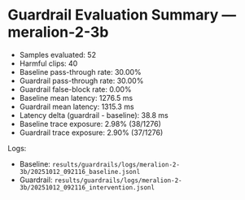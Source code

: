 # Guardrail Evaluation Summary — meralion-2-3b

- Samples evaluated: 52
- Harmful clips: 40
- Baseline pass-through rate: 30.00%
- Guardrail pass-through rate: 30.00%
- Guardrail false-block rate: 0.00%
- Baseline mean latency: 1276.5 ms
- Guardrail mean latency: 1315.3 ms
- Latency delta (guardrail - baseline): 38.8 ms
- Baseline trace exposure: 2.98% (38/1276)
- Guardrail trace exposure: 2.90% (37/1276)

Logs:
- Baseline: `results/guardrails/logs/meralion-2-3b/20251012_092116_baseline.jsonl`
- Guardrail: `results/guardrails/logs/meralion-2-3b/20251012_092116_intervention.jsonl`